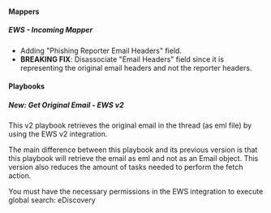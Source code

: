 
#### Mappers
##### EWS - Incoming Mapper
- Adding "Phishing Reporter Email Headers" field.
- **BREAKING FIX**: Disassociate "Email Headers" field since it is representing the original email headers and not the reporter headers.

#### Playbooks
##### New: Get Original Email - EWS v2
This v2 playbook retrieves the original email in the thread (as eml file) by using the EWS v2 integration.

The main difference between this playbook and its previous version is that this playbook will retrieve the email as eml and not as an Email object. This version also reduces the amount of tasks needed to perform the fetch action.

You must have the necessary permissions in the EWS integration to execute global search: eDiscovery